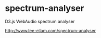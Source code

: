 spectrum-analyser
=================

D3.js WebAudio spectrum analyser

http://www.lee-ellam.com/spectrum-analyser
